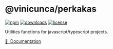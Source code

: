 # @vinicunca/perkakas

[![npm](https://img.shields.io/npm/v/@vinicunca/perkakas/latest.svg?style=flat&colorA=18181B&colorB=28CF8D)](https://npmjs.com/package/@vinicunca/perkakas)
[![downloads](https://img.shields.io/npm/dm/@vinicunca/perkakas.svg?style=flat&colorA=18181B&colorB=28CF8D)](https://npmjs.com/package/@vinicunca/perkakas)
[![license](https://img.shields.io/github/license/vinicunca/perkakas.svg?style=flat&colorA=18181B&colorB=28CF8D)](https://github.com/vinicunca/perkakas/blob/main/LICENSE)

Utilities functions for javascript/typescript projects.

[📖 &nbsp;Documentation](https://perkakas.vinicunca.dev/)
